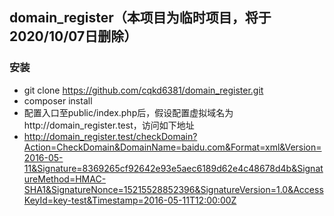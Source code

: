 ## domain_register（本项目为临时项目，将于2020/10/07日删除）

### 安装

- git clone https://github.com/cqkd6381/domain_register.git
- composer install
- 配置入口至public/index.php后，假设配置虚拟域名为http://domain_register.test，访问如下地址
- http://domain_register.test/checkDomain?Action=CheckDomain&DomainName=baidu.com&Format=xml&Version=2016-05-11&Signature=8369265cf92642e93e5aec6189d62e4c48678d4b&SignatureMethod=HMAC-SHA1&SignatureNonce=15215528852396&SignatureVersion=1.0&AccessKeyId=key-test&Timestamp=2016-05-11T12:00:00Z
